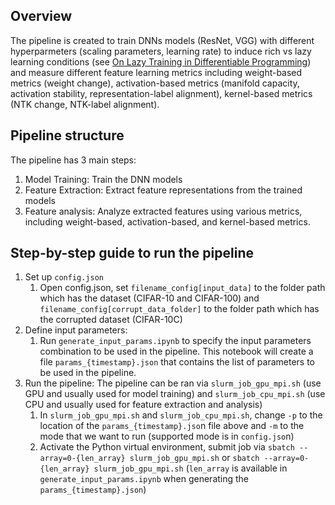 ## Overview

The pipeline is created to train DNNs models (ResNet, VGG) with different hyperparmeters (scaling parameters, learning rate) to induce rich vs lazy learning conditions (see [On Lazy Training in Differentiable Programming](https://proceedings.neurips.cc/paper_files/paper/2019/file/ae614c557843b1df326cb29c57225459-Paper.pdf)) and measure different feature learning metrics including weight-based metrics (weight change), activation-based metrics (manifold capacity, activation stability, representation-label alignment), kernel-based metrics (NTK change, NTK-label alignment).

## Pipeline structure

The pipeline has 3 main steps:
1. Model Training: Train the DNN models
2. Feature Extraction: Extract feature representations from the trained models
3. Feature analysis: Analyze extracted features using various metrics, including weight-based, activation-based, and kernel-based metrics.

## Step-by-step guide to run the pipeline

1. Set up `config.json`
    1. Open config.json, set `filename_config[input_data]` to the folder path which has the dataset (CIFAR-10 and CIFAR-100) and `filename_config[corrupt_data_folder]` to the folder path which has the corrupted dataset (CIFAR-10C)
2. Define input parameters:
    1. Run `generate_input_params.ipynb` to specify the input parameters combination to be used in the pipeline. This notebook will create a file `params_{timestamp}.json` that contains the list of parameters to be used in the pipeline.
3. Run the pipeline: The pipeline can be ran via `slurm_job_gpu_mpi.sh` (use GPU and usually used for model training) and `slurm_job_cpu_mpi.sh` (use CPU and usually used for feature extraction and analysis)
    1. In `slurm_job_gpu_mpi.sh` and `slurm_job_cpu_mpi.sh`, change `-p` to the location of the `params_{timestamp}.jso`n file above and `-m` to the mode that we want to run (supported mode is in `config.jso`n)
    2. Activate the Python virtual environment, submit job via `sbatch --array=0-{len_array} slurm_job_gpu_mpi.sh` or `sbatch --array=0-{len_array} slurm_job_gpu_mpi.sh` (`len_array` is available in `generate_input_params.ipynb` when generating the `params_{timestamp}.json`)
